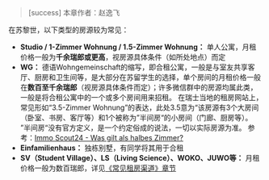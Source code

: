 > [success] 本章作者：赵逸飞

在苏黎世，以下类型的房源较为常见：
- **Studio / 1-Zimmer Wohnung / 1.5-Zimmer Wohnung：** 单人公寓，月租价格一般为**千余瑞郎或更高**，视房源具体条件（如所处地点）而定
- **WG：** 德语Wohngemeinschaft的缩写，即合租公寓，一般是与室友共享客厅、厨房和卫生间等，是大部分在苏留学生的选择，单个房间的月租价格一般在**数百至千余瑞郎**（视房源具体条件而定）；许多微信群中的房源均属此类，一般是将合租公寓中的一个或多个房间用来招租。
在瑞士当地的租房网站上，常见形如“3.5-Zimmer Wohnung”的表达，此处3.5意为“该房源有3个大房间（卧室、书房、客厅等）和1个被称为”半间房“的小房间（门廊、厨房等）。
”半间房“没有官方定义，是一个约定俗成的说法，一切以实际房源为准。
参考：[Immo Scout24 - Was gilt als halbes Zimmer?](<https://www.immoscout24.ch/c/de/immobilien-magazin/umziehen/umzugsplanung/definition-halbes-zimmer-schweiz>)
- **Einfamilienhaus：** 独栋别墅，有同学将其用于合租
- **SV（Student Village）、LS（Living Science）、WOKO、JUWO等：** 月租价格一般为数百瑞郎，详见[《常见租房渠道》章节](<../sources.md>)